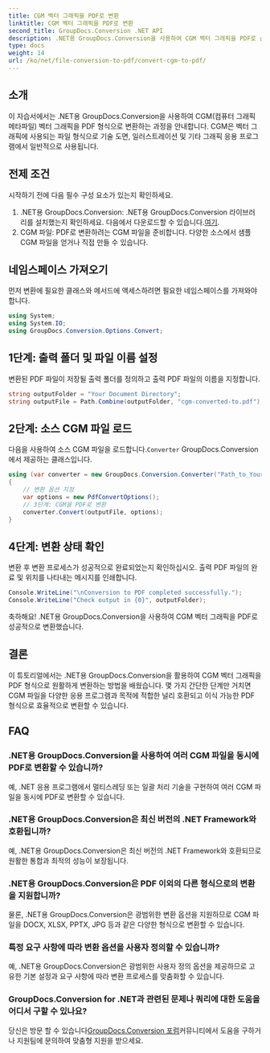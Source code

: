 ```yaml
---
title: CGM 벡터 그래픽을 PDF로 변환
linktitle: CGM 벡터 그래픽을 PDF로 변환
second_title: GroupDocs.Conversion .NET API
description: .NET용 GroupDocs.Conversion을 사용하여 CGM 벡터 그래픽을 PDF로 손쉽게 변환하는 방법을 알아보세요. 단계별 튜토리얼을 따라해보세요.
type: docs
weight: 14
url: /ko/net/file-conversion-to-pdf/convert-cgm-to-pdf/
---
```

## 소개
이 자습서에서는 .NET용 GroupDocs.Conversion을 사용하여 CGM(컴퓨터 그래픽 메타파일) 벡터 그래픽을 PDF 형식으로 변환하는 과정을 안내합니다. CGM은 벡터 그래픽에 사용되는 파일 형식으로 기술 도면, 일러스트레이션 및 기타 그래픽 응용 프로그램에서 일반적으로 사용됩니다.
## 전제 조건
시작하기 전에 다음 필수 구성 요소가 있는지 확인하세요.
1.  .NET용 GroupDocs.Conversion: .NET용 GroupDocs.Conversion 라이브러리를 설치했는지 확인하세요. 다음에서 다운로드할 수 있습니다.[여기](https://releases.groupdocs.com/conversion/net/).
2. CGM 파일: PDF로 변환하려는 CGM 파일을 준비합니다. 다양한 소스에서 샘플 CGM 파일을 얻거나 직접 만들 수 있습니다.

## 네임스페이스 가져오기
먼저 변환에 필요한 클래스와 메서드에 액세스하려면 필요한 네임스페이스를 가져와야 합니다.
```csharp
using System;
using System.IO;
using GroupDocs.Conversion.Options.Convert;
```
## 1단계: 출력 폴더 및 파일 이름 설정
변환된 PDF 파일이 저장될 출력 폴더를 정의하고 출력 PDF 파일의 이름을 지정합니다.
```csharp
string outputFolder = "Your Document Directory";
string outputFile = Path.Combine(outputFolder, "cgm-converted-to.pdf");
```
## 2단계: 소스 CGM 파일 로드
 다음을 사용하여 소스 CGM 파일을 로드합니다.`Converter` GroupDocs.Conversion에서 제공하는 클래스입니다.
```csharp
using (var converter = new GroupDocs.Conversion.Converter("Path_to_Your_CGM_File"))
{
    // 변환 옵션 지정
    var options = new PdfConvertOptions();
    // 3단계: CGM을 PDF로 변환
    converter.Convert(outputFile, options);
}
```
## 4단계: 변환 상태 확인
변환 후 변환 프로세스가 성공적으로 완료되었는지 확인하십시오. 출력 PDF 파일의 완료 및 위치를 나타내는 메시지를 인쇄합니다.
```csharp
Console.WriteLine("\nConversion to PDF completed successfully.");
Console.WriteLine("Check output in {0}", outputFolder);
```
축하해요! .NET용 GroupDocs.Conversion을 사용하여 CGM 벡터 그래픽을 PDF로 성공적으로 변환했습니다.

## 결론
이 튜토리얼에서는 .NET용 GroupDocs.Conversion을 활용하여 CGM 벡터 그래픽을 PDF 형식으로 원활하게 변환하는 방법을 배웠습니다. 몇 가지 간단한 단계만 거치면 CGM 파일을 다양한 응용 프로그램과 목적에 적합한 널리 호환되고 이식 가능한 PDF 형식으로 효율적으로 변환할 수 있습니다.
## FAQ
### .NET용 GroupDocs.Conversion을 사용하여 여러 CGM 파일을 동시에 PDF로 변환할 수 있습니까?
예, .NET 응용 프로그램에서 멀티스레딩 또는 일괄 처리 기술을 구현하여 여러 CGM 파일을 동시에 PDF로 변환할 수 있습니다.
### .NET용 GroupDocs.Conversion은 최신 버전의 .NET Framework와 호환됩니까?
예, .NET용 GroupDocs.Conversion은 최신 버전의 .NET Framework와 호환되므로 원활한 통합과 최적의 성능이 보장됩니다.
### .NET용 GroupDocs.Conversion은 PDF 이외의 다른 형식으로의 변환을 지원합니까?
물론, .NET용 GroupDocs.Conversion은 광범위한 변환 옵션을 지원하므로 CGM 파일을 DOCX, XLSX, PPTX, JPG 등과 같은 다양한 형식으로 변환할 수 있습니다.
### 특정 요구 사항에 따라 변환 옵션을 사용자 정의할 수 있습니까?
예, .NET용 GroupDocs.Conversion은 광범위한 사용자 정의 옵션을 제공하므로 고유한 기본 설정과 요구 사항에 따라 변환 프로세스를 맞춤화할 수 있습니다.
### GroupDocs.Conversion for .NET과 관련된 문제나 쿼리에 대한 도움을 어디서 구할 수 있나요?
 당신은 방문 할 수 있습니다[GroupDocs.Conversion 포럼](https://forum.groupdocs.com/c/conversion/11)커뮤니티에서 도움을 구하거나 지원팀에 문의하여 맞춤형 지원을 받으세요.
